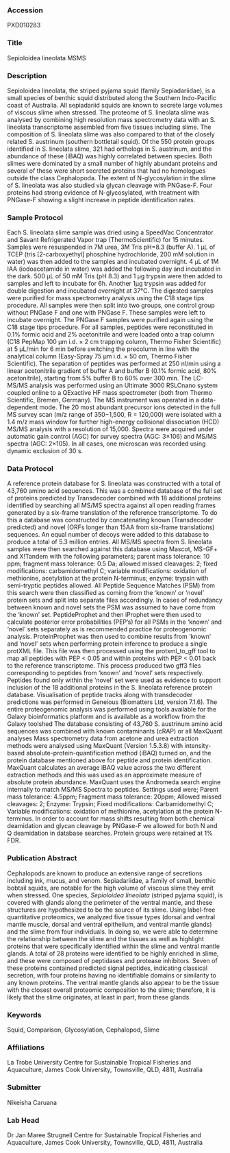 ### Accession
PXD010283

### Title
Sepioloidea lineolata MSMS

### Description
Sepioloidea lineolata, the striped pyjama squid (family Sepiadariidae), is a small species of benthic squid distributed along the Southern Indo-Pacific coast of Australia. All sepiadariid squids are known to secrete large volumes of viscous slime when stressed.  The proteome of S. lineolata slime was analysed by combining high resolution mass spectrometry data with an S. lineolata transcriptome assembled from five tissues including slime.  The composition of S. lineolata slime was also compared to that of the closely related S. austrinum (southern bottletail squid). Of the 550 protein groups identified in S. lineolata slime, 321 had orthologs in S. austrinum, and the abundance of these (iBAQ) was highly correlated between species. Both slimes were dominated by a small number of highly abundant proteins and several of these were short secreted proteins that had no homologues outside the class Cephalopoda. The extent of N-glycosylation in the slime of S. lineolata was also studied via glycan cleavage with PNGase-F.  Four proteins had strong evidence of N-glycosylated, with treatment with PNGase-F showing a slight increase in peptide identification rates.

### Sample Protocol
Each S. lineolata slime sample was dried using a SpeedVac Concentrator and Savant Refrigerated Vapor trap (ThermoScientific) for 15  minutes. Samples were resuspended in 7M urea, 3M Tris pH=8.3 (buffer A). 1 µL of TCEP (tris [2-carboxyethyl] phosphine hydrochloride, 200 mM solution in water) was then added to the samples and incubated overnight. 4 µL of 1M IAA (iodoacetamide in water) was added the following day and incubated in the dark. 500 µL of 50 mM Tris (pH 8.3) and 1 μg trypsin were then added to samples and left to incubate for 6h.  Another 1μg trypsin was added for double digestion and incubated overnight at 37°C. The digested samples were purified for mass spectrometry analysis using the C18 stage tips procedure.  All samples were then split into two groups, one control group without PNGase F and one with PNGase F. These samples were left to incubate overnight.  The PNGase F samples were purified again using the C18 stage tips procedure. For all samples, peptides were reconstituted in 0.1% formic acid and 2% acetonitrile and were loaded onto a trap column (C18 PepMap 100 μm i.d. × 2 cm trapping column, Thermo Fisher Scientific) at 5 µL/min for 6 min before switching the precolumn in line with the analytical column (Easy-Spray 75 μm i.d. × 50 cm, Thermo Fisher Scientific). The separation of peptides was performed at 250 nl/min using a linear acetonitrile gradient of buffer A and buffer B (0.1% formic acid, 80% acetonitrile), starting from 5% buffer B to 60% over 300 min. The LC-MS/MS analysis was performed using an Ultimate 3000 RSLCnano system coupled online to a QExactive HF mass spectrometer (both from Thermo Scientific, Bremen, Germany). The MS instrument was operated in a data-dependent mode. The 20 most abundant precursor ions detected in the full MS survey scan (m/z range of 350−1,500, R = 120,000) were isolated with a 1.4 m/z mass window for further high-energy collisional dissociation (HCD) MS/MS analysis with a resolution of 15,000. Spectra were acquired under automatic gain control (AGC) for survey spectra (AGC: 3×106) and MS/MS spectra (AGC: 2×105). In all cases, one microscan was recorded using dynamic exclusion of 30 s.

### Data Protocol
A reference protein database for S. lineolata was constructed with a total of 43,760 amino acid sequences. This was a combined database of the full set of proteins predicted by Transdecoder combined with 18 additional proteins identified by searching all MS/MS spectra against all open reading frames generated by a six-frame translation of the reference transcriptome.   To do this a database was constructed by concatenating known (Transdecoder predicted) and novel (ORFs longer than 15AA from six-frame translations) sequences.  An equal number of decoys were added to this database to produce a total of 5.3 million entries.    All MS/MS spectra from S. lineolata samples were then searched against this database using Mascot, MS-GF+ and X!Tandem with the following parameters; parent mass tolerance: 10 ppm; fragment mass tolerance: 0.5 Da; allowed missed cleavages: 2; fixed modifications: carbamidomethyl C; variable modifications: oxidation of methionine, acetylation at the protein N-terminus; enzyme: trypsin with semi-tryptic peptides allowed.   All Peptide Sequence Matches (PSM) from this search were then classified as coming from the ‘known’ or ‘novel’ protein sets and split into separate files accordingly.  In cases of redundancy between known and novel sets the PSM was assumed to have come from the ‘known’ set. PeptideProphet and then iProphet were then used to calculate posterior error probabilities (PEP’s) for all PSMs in the ‘known’ and ‘novel’ sets separately as is recommended practice for proteogenomic analysis.  ProteinProphet was then used to combine results from ‘known’ and ‘novel’ sets when performing protein inference to produce a single protXML file.  This file was then processed using the protxml_to_gff tool to map all peptides with PEP < 0.05 and within proteins with PEP < 0.01 back to the reference transcriptome.  This process produced two gff3 files corresponding to peptides from ‘known’ and ‘novel’ sets respectively.  Peptides found only within the ‘novel’ set were used as evidence to support inclusion of the 18 additional proteins in the S. lineolata reference protein database.  Visualisation of peptide tracks along with transdecoder predictions was performed in Geneious (Biomatters Ltd, version 7.1.6).  The entire proteogenomic analysis was performed using tools available for the Galaxy bioinformatics platform and is available as a workflow from the Galaxy toolshed    The database consisting of 43,760 S. austrinum amino acid sequences was combined with known contaminants (cRAP) or all MaxQuant analyses Mass spectrometry data from acetone and urea extraction methods were analysed using MaxQuant (Version 1.5.3.8) with intensity-based absolute-protein-quantification method (iBAQ) turned on, and the protein database mentioned above for peptide and protein identification.  MaxQuant calculates an average iBAQ value across the two different extraction methods and this was used as an approximate measure of absolute protein abundance. MaxQuant uses the Andromeda search engine internally to match MS/MS Spectra to peptides. Settings used were; Parent mass tolerance: 4.5ppm; Fragment mass tolerance: 20ppm; Allowed missed cleavages: 2; Enzyme: Trypsin; Fixed modifications: Carbamidomethyl C; Variable modifications: oxidation of methionine, acetylation at the protein N-terminus. In order to account for mass shifts resulting from both chemical deamidation and glycan cleavage by PNGase-F we allowed for both N and Q deamidation in database searches. Protein groups were retained at 1% FDR.

### Publication Abstract
Cephalopods are known to produce an extensive range of secretions including ink, mucus, and venom. Sepiadariidae, a family of small, benthic bobtail squids, are notable for the high volume of viscous slime they emit when stressed. One species, <i>Sepioloidea lineolata</i> (striped pyjama squid), is covered with glands along the perimeter of the ventral mantle, and these structures are hypothesized to be the source of its slime. Using label-free quantitative proteomics, we analyzed five tissue types (dorsal and ventral mantle muscle, dorsal and ventral epithelium, and ventral mantle glands) and the slime from four individuals. In doing so, we were able to determine the relationship between the slime and the tissues as well as highlight proteins that were specifically identified within the slime and ventral mantle glands. A total of 28 proteins were identified to be highly enriched in slime, and these were composed of peptidases and protease inhibitors. Seven of these proteins contained predicted signal peptides, indicating classical secretion, with four proteins having no identifiable domains or similarity to any known proteins. The ventral mantle glands also appear to be the tissue with the closest overall proteomic composition to the slime; therefore, it is likely that the slime originates, at least in part, from these glands.

### Keywords
Squid, Comparison, Glycosylation, Cephalopod, Slime

### Affiliations
La Trobe University
Centre for Sustainable Tropical Fisheries and Aquaculture, James Cook University, Townsville, QLD, 4811, Australia

### Submitter
Nikeisha Caruana

### Lab Head
Dr Jan Maree Strugnell
Centre for Sustainable Tropical Fisheries and Aquaculture, James Cook University, Townsville, QLD, 4811, Australia


